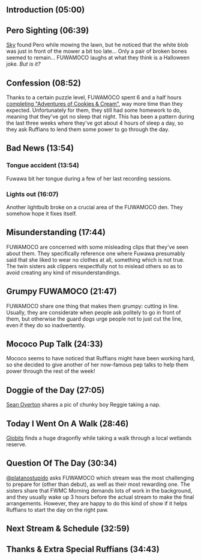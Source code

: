 ## Introduction (05:00)

## Pero Sighting (06:39)

[Sky](https://twitter.com/Skylanderspizza/status/1703504111600115713) found Pero while mowing the lawn, but he noticed that the white blob was just in front of the mower a bit too late... Only a pair of broken bones seemed to remain... FUWAMOCO laughs at what they think is a Halloween joke. *But is it?*

## Confession (08:52)

Thanks to a certain puzzle level, FUWAMOCO spent 6 and a half hours [completing "Adventures of Cookies & Cream"](https://youtu.be/ZK7hNUALkvI), way more time than they expected. Unfortunately for them, they still had some homework to do, meaning that they've got no sleep that night. This has been a pattern during the last three weeks where they've got about 4 hours of sleep a day, so they ask Ruffians to lend them some power to go through the day.

## Bad News (13:54)

### Tongue accident (13:54)

Fuwawa bit her tongue during a few of her last recording sessions.

### Lights out (16:07)

Another lightbulb broke on a crucial area of the FUWAMOCO den. They somehow hope it fixes itself.

## Misunderstanding (17:44)

FUWAMOCO are concerned with some misleading clips that they've seen about them. They specifically reference one where Fuwawa presumably said that she liked to wear no clothes at all, something which is not true. The twin sisters ask clippers respectfully not to mislead others so as to avoid creating any kind of misunderstandings.

## Grumpy FUWAMOCO (21:47)

FUWAMOCO share one thing that makes them grumpy: cutting in line. Usually, they are considerate when people ask politely to go in front of them, but otherwise the guard dogs urge people not to just cut the line, even if they do so inadvertently.

## Mococo Pup Talk (24:33)

Mococo seems to have noticed that Ruffians might have been working hard, so she decided to give another of her now-famous pep talks to help them power through the rest of the week!

## Doggie of the Day (27:05)

[Sean Overton](https://twitter.com/FangorrLoL/status/1709607950698889295) shares a pic of chunky boy Reggie taking a nap.

## Today I Went On A Walk (28:46)

[Globits](https://twitter.com/Globitstg/status/1711653093488619625) finds a huge dragonfly while taking a walk through a local wetlands reserve.

## Question Of The Day (30:34)

[@platanostupido](https://twitter.com/platanostupido/status/1708833832580042988) asks FUWAMOCO which stream was the most challenging to prepare for (other than debut), as well as their most rewarding one. The sisters share that FWMC Morning demands lots of work in the background, and they usually wake up 3 hours before the actual stream to make the final arrangements. However, they are happy to do this kind of show if it helps Ruffians to start the day on the right paw.

## Next Stream & Schedule (32:59)

## Thanks & Extra Special Ruffians (34:43)
